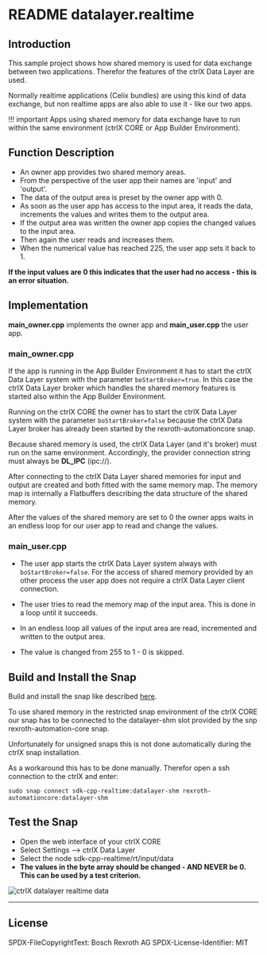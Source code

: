 # README datalayer.realtime

## Introduction

This sample project shows how shared memory is used for data exchange between two applications. Therefor the features of the ctrlX Data Layer are used.

Normally realtime applications (Celix bundles) are using this kind of data exchange, but non realtime apps are also able to use it - like our two apps.

!!! important
    Apps using shared memory for data exchange have to run within the same environment (ctrlX CORE or App Builder Environment).

## Function Description

* An owner app provides two shared memory areas.
* From the perspective of the user app their names are 'input' and 'output'.
* The data of the output area is preset by the owner app with 0.
* As soon as the user app has access to the input area, it reads the data, increments the values and writes them to the output area.
* If the output area was written the owner app copies the changed values to the input area.
* Then again the user reads and increases them.
* When the numerical value has reached 225, the user app sets it back to 1.

__If the input values are 0 this indicates that the user had no access - this is an error situation.__


## Implementation

__main_owner.cpp__ implements the owner app and __main_user.cpp__ the user app.

### main_owner.cpp

If the  app is running in the App Builder Environment it has to start the ctrlX Data Layer system with the parameter `boStartBroker=true`.
In this case the ctrlX Data Layer broker which handles the shared memory features is started also within the App Builder Environment.

Running on the ctrlX CORE the owner has to start the ctrlX Data Layer system with the parameter `boStartBroker=false` because the ctrlX Data Layer broker has already been started by the rexroth-automationcore snap.

Because shared memory is used, the ctrlX Data Layer (and it's broker) must run on the same environment. Accordingly, the provider connection string must always be __DL_IPC__ (ipc://).

After connecting to the ctrlX Data Layer shared memories for input and output are created and both fitted with the same memory map. The memory map is internally a Flatbuffers describing the data structure of the shared memory.

After the values of the shared memory are set to 0 the owner apps waits in an endless loop for our user app to read and change the values.

### main_user.cpp

* The user app starts the ctrlX Data Layer system always with `boStartBroker=false`. For the access of shared memory provided by an other process the user app does not require a ctrlX Data Layer client connection.

* The user tries to read the memory map of the input area. This is done in a loop until it succeeds.

* In an endless loop all values of the input area are read, incremented and written to the output area.

* The value is changed from 255 to 1 - 0 is skipped.

## Build and Install the Snap

Build and install the snap like described [here](../README.md).

To use shared memory in the restricted snap environment of the ctrlX CORE our snap has to be connected to the datalayer-shm slot provided by the snp rexroth-automation-core snap.

Unfortunately for unsigned snaps this is not done automatically during the ctrlX snap installation.

As a workaround this has to be done manually. Therefor open a ssh connection to the ctrlX and enter:

    sudo snap connect sdk-cpp-realtime:datalayer-shm rexroth-automationcore:datalayer-shm

## Test the Snap

* Open the web interface of your ctrlX CORE
* Select Settings --> ctrlX Data Layer
* Select the node sdk-cpp-realtime/rt/input/data
* __The values in the byte array should be changed - AND NEVER be 0. This can be used by a test criterion.__

![ctrlX datalayer realtime data](docs/images/datalayer.realtime.png)

___

## License

SPDX-FileCopyrightText: Bosch Rexroth AG
SPDX-License-Identifier: MIT

